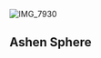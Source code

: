 ![IMG_7930](https://github.com/BRC1024Rootverse/Rootverse/assets/170728893/17505409-3403-4e6d-b3cc-08a7c606f6ae)

## Ashen Sphere
